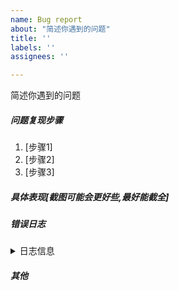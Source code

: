 ```yaml
---
name: Bug report
about: "简述你遇到的问题"
title: ''
labels: ''
assignees: ''

---
```


简述你遇到的问题





##### 问题复现步骤
1. [步骤1]
2. [步骤2]  
3. [步骤3]

##### 具体表现[截图可能会更好些,最好能截全]
  
    
  
  
##### 错误日志
<details>
  <summary>日志信息</summary>
(请提供有用的日志信息)   

```
日志信息粘贴在这里
```  
</details>  
  
  
##### 其他
  


<!-- [注:] 完成后请关闭 issue，谢谢！ -->
